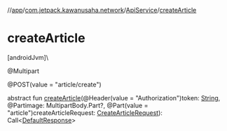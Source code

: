 //[app](../../../index.md)/[com.jetpack.kawanusaha.network](../index.md)/[ApiService](index.md)/[createArticle](create-article.md)

# createArticle

[androidJvm]\

@Multipart

@POST(value = &quot;article/create&quot;)

abstract fun [createArticle](create-article.md)(@Header(value = &quot;Authorization&quot;)token: [String](https://kotlinlang.org/api/latest/jvm/stdlib/kotlin/-string/index.html), @Partimage: MultipartBody.Part?, @Part(value = &quot;article&quot;)createArticleRequest: [CreateArticleRequest](../../com.jetpack.kawanusaha.data/-create-article-request/index.md)): Call&lt;[DefaultResponse](../../com.jetpack.kawanusaha.data/-default-response/index.md)&gt;
